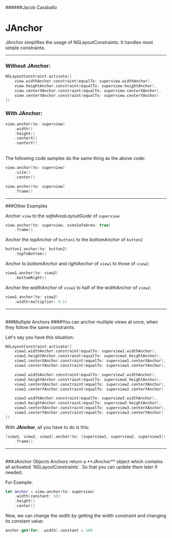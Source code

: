 ######Jacob Caraballo
# JAnchor

JAnchor simplifies the usage of NSLayoutConstraints. It handles most simple constraints.

---

### **Without JAnchor**:

```swift
NSLayoutConstraint.activate([
	view.widthAnchor.constraint(equalTo: superview.widthAnchor),
	view.heightAnchor.constraint(equalTo: superview.heightAnchor),
	view.centerXAnchor.constraint(equalTo: superview.centerXAnchor),
	view.centerYAnchor.constraint(equalTo: superview.centerYAnchor)
])
```

### **With JAnchor**:

```swift
view.anchor(to: superview)
	.width()
	.height()
	.centerX()
	.centerY()
```

<br>
The following code samples do the same thing as the above code:

```swift
view.anchor(to: superview)
	.size()
	.center()
```
```swift
view.anchor(to: superview)
	.frame()
```
---

###Other Examples

Anchor `view` to the *safeAreaLayoutGuide* of `superview`:

```swift
view.anchor(to: superview, usesSafeArea: true)
	.frame()
```

Anchor the *topAnchor* of `button1` to the *bottomAnchor* of `button2`

```swift
button1.anchor(to: button2)
	.topToBottom()
```

Anchor to *bottomAnchor* and *rightAnchor* of `view1` to those of `view2`:

```swift
view1.anchor(to: view2)
	.bottomRight()
```

Anchor the *widthAnchor* of `view1` to half of the widthAnchor of `view2`:

```swift
view1.anchor(to: view2)
	.width(multiplier: 0.5)
```
---
<br>
###Multiple Anchors
####You can anchor multiple views at once, when they follow the same constraints.

Let's say you have this situation:

```swift
NSLayoutConstraint.activate([
	view1.widthAnchor.constraint(equalTo: superview1.widthAnchor),
	view1.heightAnchor.constraint(equalTo: superview1.heightAnchor),
	view1.centerXAnchor.constraint(equalTo: superview1.centerXAnchor),
	view1.centerYAnchor.constraint(equalTo: superview1.centerYAnchor),

	view2.widthAnchor.constraint(equalTo: superview2.widthAnchor),
	view2.heightAnchor.constraint(equalTo: superview2.heightAnchor),
	view2.centerXAnchor.constraint(equalTo: superview2.centerXAnchor),
	view2.centerYAnchor.constraint(equalTo: superview2.centerYAnchor)

	view3.widthAnchor.constraint(equalTo: superview3.widthAnchor),
	view3.heightAnchor.constraint(equalTo: superview3.heightAnchor),
	view3.centerXAnchor.constraint(equalTo: superview3.centerXAnchor),
	view3.centerYAnchor.constraint(equalTo: superview3.centerYAnchor)
])
```
With **JAnchor**, all you have to do is this:

```swift
[view1, view2, view3].anchor(to: [superview1, superview2, superview3])
	.frame()
```
---
<br>
###JAnchor Objects
Anchors return a **JAnchor** object which contains all activated `NSLayoutConstraints`. So that you can update them later if needed.

For Example:

```swift
let anchor = view.anchor(to: superview)
	.width(constant: 50)
	.height()
	.center()
```
Now, we can change the width by getting the width constraint and changing its constant value:

```swift
anchor.get(for: .width).constant = 100
```
